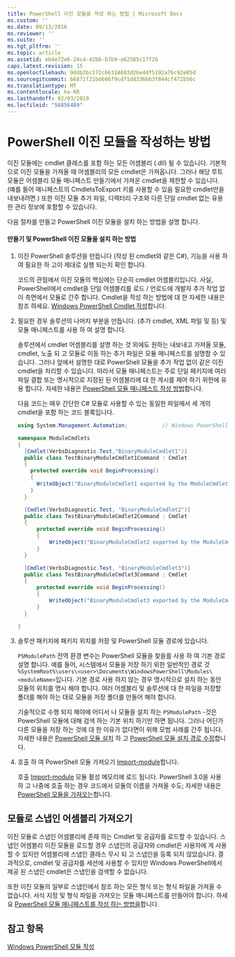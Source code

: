 ```yaml
---
title: PowerShell 이진 모듈을 작성 하는 방법 | Microsoft Docs
ms.custom: ''
ms.date: 09/13/2016
ms.reviewer: ''
ms.suite: ''
ms.tgt_pltfrm: ''
ms.topic: article
ms.assetid: eb4e72e6-24c4-42b6-b7b9-a62585c17f26
caps.latest.revision: 15
ms.openlocfilehash: 9ddb3bc172c66314603d2be4df5192a76c92e05d
ms.sourcegitcommit: b6871f21bd666f9cd71dd336bb3f844cf472b56c
ms.translationtype: MT
ms.contentlocale: ko-KR
ms.lasthandoff: 02/03/2019
ms.locfileid: "56856489"
---
```

# <a name="how-to-write-a-powershell-binary-module"></a>PowerShell 이진 모듈을 작성하는 방법

이진 모듈에는 cmdlet 클래스를 포함 하는 모든 어셈블리 (.dll) 될 수 있습니다. 기본적으로 이진 모듈을 가져올 때 어셈블리의 모든 cmdlet은 가져옵니다. 그러나 해당 루트 모듈은 어셈블리 모듈 매니페스트 만들기에서 가져온 cmdlet을 제한할 수 있습니다. (예를 들어 매니페스트의 CmdletsToExport 키를 사용할 수 있음 필요한 cmdlet만을 내보내려면.) 또한 이진 모듈 추가 파일, 디렉터리 구조와 다른 단일 cmdlet 없는 유용한 관리 정보에 포함할 수 있습니다.

다음 절차를 만들고 PowerShell 이진 모듈을 설치 하는 방법을 설명 합니다.

#### <a name="how-to-create-and-install-a-powershell-binary-module"></a>만들기 및 PowerShell 이진 모듈을 설치 하는 방법

1. 이진 PowerShell 솔루션을 만듭니다 (작성 된 cmdlet와 같은 C#), 기능을 사용 하 여 필요한 하 고이 제대로 실행 되는지 확인 합니다.

   코드의 관점에서 이진 모듈의 핵심에는 단순히 cmdlet 어셈블리입니다. 사실, PowerShell에서 cmdlet을 단일 어셈블리를 로드 / 언로드에 개발자 추가 작업 없이 측면에서 모듈로 간주 합니다. Cmdlet을 작성 하는 방법에 대 한 자세한 내용은 참조 하세요. [Windows PowerShell Cmdlet 작성](../cmdlet/writing-a-windows-powershell-cmdlet.md)합니다.

2. 필요한 경우 솔루션의 나머지 부분을 만듭니다. (추가 cmdlet, XML 파일 및 등) 및 모듈 매니페스트를 사용 하 여 설명 합니다.

   솔루션에서 cmdlet 어셈블리를 설명 하는 것 외에도 원하는 내보내고 가져올 모듈, cmdlet, 노출 되 고 모듈로 이동 하는 추가 파일은 모듈 매니페스트를 설명할 수 있습니다. 그러나 앞에서 설명한 대로 PowerShell 모듈을 추가 작업 없이 같은 이진 cmdlet을 처리할 수 있습니다. 따라서 모듈 매니페스트는 주로 단일 패키지에 여러 파일 결합 또는 명시적으로 지정된 된 어셈블리에 대 한 게시를 제어 하기 위한에 유용 합니다. 자세한 내용은 [PowerShell 모듈 매니페스트 작성 방법](http://msdn.microsoft.com/en-us/abe4c24b-e64e-4a61-81d5-18c4fceba0b6)합니다.

   다음 코드는 매우 간단한 C# 모듈로 사용할 수 있는 동일한 파일에서 세 개의 cmdlet을 포함 하는 코드 블록입니다.

   ```csharp
   using System.Management.Automation;           // Windows PowerShell namespace.

   namespace ModuleCmdlets
   {
     [Cmdlet(VerbsDiagnostic.Test,"BinaryModuleCmdlet1")]
     public class TestBinaryModuleCmdlet1Command : Cmdlet
     {
       protected override void BeginProcessing()
       {
         WriteObject("BinaryModuleCmdlet1 exported by the ModuleCmdlets module.");
       }
     }

     [Cmdlet(VerbsDiagnostic.Test, "BinaryModuleCmdlet2")]
     public class TestBinaryModuleCmdlet2Command : Cmdlet
     {
         protected override void BeginProcessing()
         {
             WriteObject("BinaryModuleCmdlet2 exported by the ModuleCmdlets module.");
         }
     }

     [Cmdlet(VerbsDiagnostic.Test, "BinaryModuleCmdlet3")]
     public class TestBinaryModuleCmdlet3Command : Cmdlet
     {
         protected override void BeginProcessing()
         {
             WriteObject("BinaryModuleCmdlet3 exported by the ModuleCmdlets module.");
         }
     }

   }
   ```

3. 솔루션 패키지에 패키지 위치를 저장 및 PowerShell 모듈 경로에 있습니다.

   `PSModulePath` 전역 환경 변수는 PowerShell 모듈을 찾을를 사용 하 여 기본 경로 설명 합니다. 예를 들어, 시스템에서 모듈을 저장 하기 위한 일반적인 경로 것 `%SystemRoot%\users\<user>\Documents\WindowsPowerShell\Modules\<moduleName>`입니다. 기본 경로 사용 하지 않는 경우 명시적으로 설치 하는 동안 모듈의 위치를 명시 해야 합니다. 여러 어셈블리 및 솔루션에 대 한 파일을 저장할 폴더를 해야 하는 대로 모듈을 저장 폴더를 만들어 해야 합니다.

   기술적으로 수행 되지 해야에 어디서 나 모듈을 설치 하는 `PSModulePath` -것은 PowerShell 모듈에 대해 검색 하는 기본 위치 하기만 하면 됩니다. 그러나 어딘가 다른 모듈을 저장 하는 것에 대 한 이유가 없다면이 위해 모범 사례를 간주 됩니다. 자세한 내용은 [PowerShell 모듈 설치](./installing-a-powershell-module.md) 하 고 [PowerShell 모듈 설치 경로 수정](./modifying-the-psmodulepath-installation-path.md)합니다.

4. 호출 하 여 PowerShell 모듈 가져오기 [Import-module](/powershell/module/Microsoft.PowerShell.Core/Import-Module)합니다.

   호출 [Import-module](/powershell/module/Microsoft.PowerShell.Core/Import-Module) 모듈 활성 메모리에 로드 됩니다. PowerShell 3.0을 사용 하 고 나중에 호출 하는 경우 코드에서 모듈의 이름을 가져올 수도; 자세한 내용은 [PowerShell 모듈을 가져오는](./importing-a-powershell-module.md)합니다.

## <a name="importing-snap-in-assemblies-as-modules"></a>모듈로 스냅인 어셈블리 가져오기

이진 모듈로 스냅인 어셈블리에 존재 하는 Cmdlet 및 공급자를 로드할 수 있습니다. 스냅인 어셈블리 이진 모듈을 로드할 경우 스냅인의 공급자와 cmdlet은 사용자에 게 사용할 수 있지만 어셈블리에 스냅인 클래스 무시 되 고 스냅인을 등록 되지 않았습니다. 결과적으로, cmdlet 및 공급자를 세션에 사용할 수 있지만 Windows PowerShell에서 제공 된 스냅인 cmdlet은 스냅인을 검색할 수 없습니다.

또한 이진 모듈의 일부로 스냅인에서 참조 하는 모든 형식 또는 형식 파일을 가져올 수 없습니다. 서식 지정 및 형식 파일을 가져오는 모듈 매니페스트를 만들어야 합니다. 하세요 [PowerShell 모듈 매니페스트를 작성 하는 방법을](http://msdn.microsoft.com/en-us/abe4c24b-e64e-4a61-81d5-18c4fceba0b6)합니다.

## <a name="see-also"></a>참고 항목

[Windows PowerShell 모듈 작성](./writing-a-windows-powershell-module.md)
